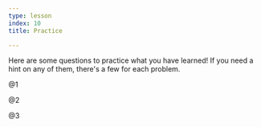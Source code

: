 ```yaml
---
type: lesson
index: 10
title: Practice

---
```

Here are some questions to practice what you have learned! If you need a hint on any of them, there's a few for each problem.

@1

@2

@3
<!--stackedit_data:
eyJoaXN0b3J5IjpbMTU0NzIwNDMxNiw3MzA5OTgxMTZdfQ==
-->